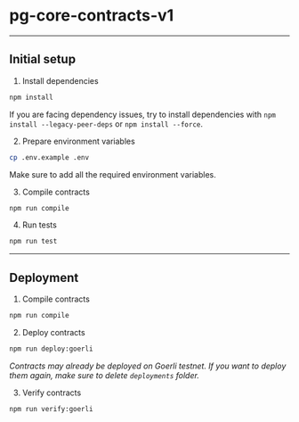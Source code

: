 # pg-core-contracts-v1

---

## Initial setup

1. Install dependencies

```bash
npm install
```

If you are facing dependency issues, try to install dependencies with `npm install --legacy-peer-deps` or `npm install --force`.

2. Prepare environment variables

```bash
cp .env.example .env
```

Make sure to add all the required environment variables.

3. Compile contracts

```bash
npm run compile
```

4. Run tests

```bash
npm run test
```

---

## Deployment

1. Compile contracts

```bash
npm run compile
```

2. Deploy contracts

```bash
npm run deploy:goerli
```

_Contracts may already be deployed on Goerli testnet. If you want to deploy them again, make sure to delete `deployments` folder._

3. Verify contracts

```bash
npm run verify:goerli
```
